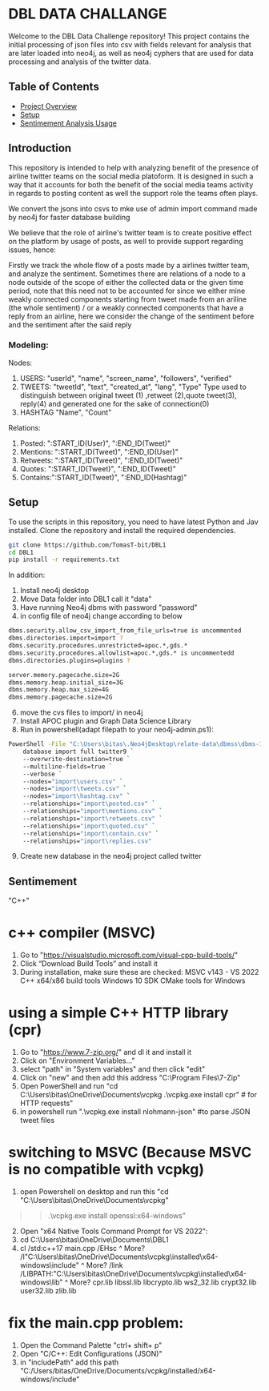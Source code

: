 # DBL DATA CHALLANGE 

Welcome to the DBL Data Challenge repository! This project contains the initial processing of json files into csv with fields relevant for analysis that are later loaded into neo4j, as well as neo4j cyphers that are used for data processing and analysis of the twitter data.

## Table of Contents

- [Project Overview](#introduction)
- [Setup](#setup)
- [Sentimement Analysis Usage](#sentimement)

## Introduction 
This repository is intended to help with analyzing benefit of the presence of airline twitter teams on the social media platoform. It is designed in such a way that it accounts for both the benefit of the social media teams activity in regards to posting content as well the support role the teams often plays. 

We convert the jsons into csvs to mke use of admin import command made by neo4j for faster database building

We believe that the role of airline's twitter team is to create positive effect on the platform by usage of posts, as well to provide support regarding issues, hence: 

Firstly we track the whole flow of a posts made by a airlines twitter team, and analyze the sentiment. Sometimes there are relations of a node to a node outside of the scope of either the collected data or the given time period, note that this need not to be accounted for since we either mine weakly connected components starting from tweet made from an ariline (the whole sentiment) / or a weakly connected components that have a reply from an airline, here we consider the change of the sentiment before and the sentiment after the said reply 

### Modeling: 
Nodes: 
1. USERS:  "userId", "name", "screen_name", "followers", "verified"
2. TWEETS: "tweetId", "text", "created_at", "lang", "Type" 
Type used to distinguish between original tweet (1) ,retweet (2),quote tweet(3), reply(4) and generated one for the sake of connection(0)
3. HASHTAG "Name", "Count"

Relations: 
1. Posted: ":START_ID(User)", ":END_ID(Tweet)"
2. Mentions: ":START_ID(Tweet)", ":END_ID(User)"
3. Retweets: ":START_ID(Tweet)", ":END_ID(Tweet)" 
4. Quotes: ":START_ID(Tweet)", ":END_ID(Tweet)"
5. Contains:":START_ID(Tweet)", ":END_ID(Hashtag)"

## Setup
To use the scripts in this repository, you need to have latest Python and Jav installed. Clone the repository and install the required dependencies.

```bash
git clone https://github.com/TomasT-bit/DBL1
cd DBL1
pip install -r requirements.txt

```
In addition: 
1. Install neo4j desktop
2. Move Data folder into DBL1 call it "data"
3. Have running Neo4j dbms with password "password"
5. in config file of neo4j change according to below
```bash
dbms.security.allow_csv_import_from_file_urls=true is uncommented 
dbms.directories.import=import ?
dbms.security.procedures.unrestricted=apoc.*,gds.*
dbms.security.procedures.allowlist=apoc.*,gds.* is uncommentedd
dbms.directories.plugins=plugins ?

server.memory.pagecache.size=2G
dbms.memory.heap.initial_size=3G
dbms.memory.heap.max_size=4G
dbms.memory.pagecache.size=2G
```
6. move the cvs files to import/ in neo4j
7. Install APOC plugin and Graph Data Science Library 
8. Run in powershell(adapt filepath to your neo4j-admin.ps1):
```bash
PowerShell -File "C:\Users\bitas\.Neo4jDesktop\relate-data\dbmss\dbms-1bf719c9-4c5f-4494-a7bc-d431ceb0003f\bin\neo4j-admin.ps1"`
    database import full twitter9 `
    --overwrite-destination=true `
    --multiline-fields=true `
    --verbose `
    --nodes="import\users.csv" `
    --nodes="import\tweets.csv" `
    --nodes="import\hashtag.csv" `
    --relationships="import\posted.csv" `
    --relationships="import\mentions.csv" `
    --relationships="import\retweets.csv" `
    --relationships="import\quoted.csv" `
    --relationships="import\contain.csv" `
    --relationships="import\replies.csv"
```
9. Create new database in the neo4j project called twitter
 
## Sentimement

"C++"
# c++ compiler (MSVC)
1. Go to "https://visualstudio.microsoft.com/visual-cpp-build-tools/"
2. Click “Download Build Tools” and install it
3. During installation, make sure these are checked:
MSVC v143 - VS 2022 C++ x64/x86 build tools
Windows 10 SDK
CMake tools for Windows

# using a simple C++ HTTP library (cpr)
1. Go to "https://www.7-zip.org/" and dl it and install it
2. Click on "Environment Variables..."
3. select "path" in "System variables" and then click "edit"
4. Click on "new" and then add this address "C:\Program Files\7-Zip"
5. Open PowerShell and run "cd C:\Users\bitas\OneDrive\Documents\vcpkg
.\vcpkg.exe install cpr" # for HTTP requests"
6. in powershell run ".\vcpkg.exe install nlohmann-json" #to parse JSON tweet files

# switching to MSVC (Because MSVC is no compatible with vcpkg)
1. open Powershell on desktop and run this "cd "C:\Users\bitas\OneDrive\Documents\vcpkg"
>> .\vcpkg.exe install openssl:x64-windows"
2. Open "x64 Native Tools Command Prompt for VS 2022":
3. cd C:\Users\bitas\OneDrive\Documents\DBL1
4. cl /std:c++17 main.cpp /EHsc ^
More? /I"C:\Users\bitas\OneDrive\Documents\vcpkg\installed\x64-windows\include" ^
More? /link /LIBPATH:"C:\Users\bitas\OneDrive\Documents\vcpkg\installed\x64-windows\lib" ^
More? cpr.lib libssl.lib libcrypto.lib ws2_32.lib crypt32.lib user32.lib zlib.lib

# fix the main.cpp problem:
1. Open the Command Palette "ctrl+ shift+ p"
2. Open "C/C++: Edit Configurations (JSON)"
3. in "includePath" add this path "C:/Users/bitas/OneDrive/Documents/vcpkg/installed/x64-windows/include"
